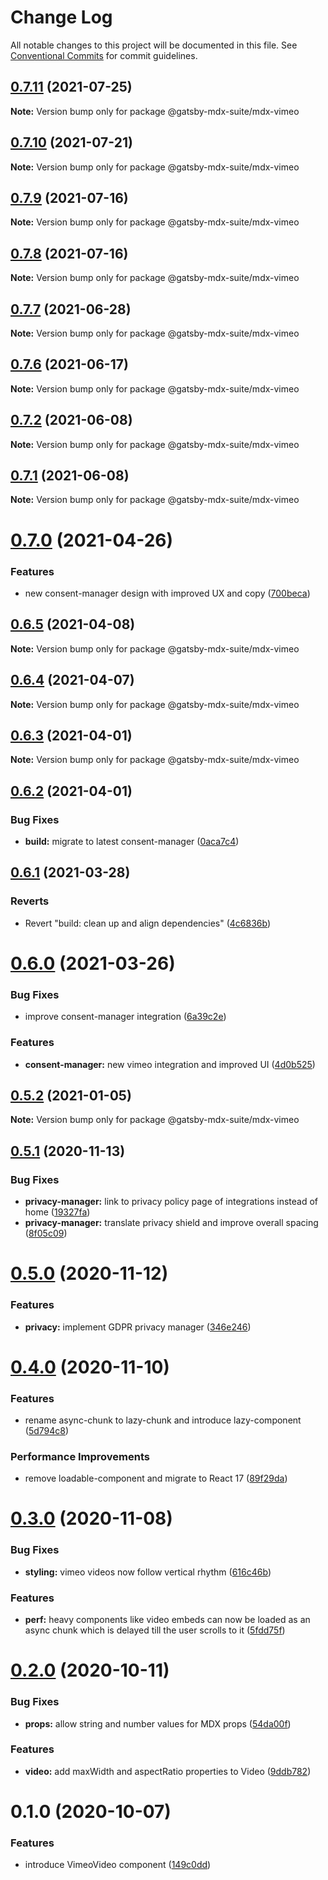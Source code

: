 # Change Log

All notable changes to this project will be documented in this file.
See [Conventional Commits](https://conventionalcommits.org) for commit guidelines.

## [0.7.11](https://github.com/axe312ger/gatsby-suite-mdx/compare/@gatsby-mdx-suite/mdx-vimeo@0.7.10...@gatsby-mdx-suite/mdx-vimeo@0.7.11) (2021-07-25)

**Note:** Version bump only for package @gatsby-mdx-suite/mdx-vimeo





## [0.7.10](https://github.com/axe312ger/gatsby-suite-mdx/compare/@gatsby-mdx-suite/mdx-vimeo@0.7.9...@gatsby-mdx-suite/mdx-vimeo@0.7.10) (2021-07-21)

**Note:** Version bump only for package @gatsby-mdx-suite/mdx-vimeo





## [0.7.9](https://github.com/axe312ger/gatsby-suite-mdx/compare/@gatsby-mdx-suite/mdx-vimeo@0.7.8...@gatsby-mdx-suite/mdx-vimeo@0.7.9) (2021-07-16)

**Note:** Version bump only for package @gatsby-mdx-suite/mdx-vimeo





## [0.7.8](https://github.com/axe312ger/gatsby-suite-mdx/compare/@gatsby-mdx-suite/mdx-vimeo@0.7.7...@gatsby-mdx-suite/mdx-vimeo@0.7.8) (2021-07-16)

**Note:** Version bump only for package @gatsby-mdx-suite/mdx-vimeo





## [0.7.7](https://github.com/axe312ger/gatsby-suite-mdx/compare/@gatsby-mdx-suite/mdx-vimeo@0.7.6...@gatsby-mdx-suite/mdx-vimeo@0.7.7) (2021-06-28)

**Note:** Version bump only for package @gatsby-mdx-suite/mdx-vimeo





## [0.7.6](https://github.com/axe312ger/gatsby-suite-mdx/compare/@gatsby-mdx-suite/mdx-vimeo@0.7.5...@gatsby-mdx-suite/mdx-vimeo@0.7.6) (2021-06-17)

**Note:** Version bump only for package @gatsby-mdx-suite/mdx-vimeo





## [0.7.2](https://github.com/axe312ger/gatsby-suite-mdx/compare/@gatsby-mdx-suite/mdx-vimeo@0.7.1...@gatsby-mdx-suite/mdx-vimeo@0.7.2) (2021-06-08)

**Note:** Version bump only for package @gatsby-mdx-suite/mdx-vimeo





## [0.7.1](https://github.com/axe312ger/gatsby-suite-mdx/compare/@gatsby-mdx-suite/mdx-vimeo@0.7.0...@gatsby-mdx-suite/mdx-vimeo@0.7.1) (2021-06-08)

**Note:** Version bump only for package @gatsby-mdx-suite/mdx-vimeo





# [0.7.0](https://github.com/axe312ger/gatsby-suite-mdx/compare/@gatsby-mdx-suite/mdx-vimeo@0.6.5...@gatsby-mdx-suite/mdx-vimeo@0.7.0) (2021-04-26)


### Features

* new consent-manager design with improved UX and copy ([700beca](https://github.com/axe312ger/gatsby-suite-mdx/commit/700beca5dd095e0354f53ec25d43e73d54b42747))





## [0.6.5](https://github.com/axe312ger/gatsby-suite-mdx/compare/@gatsby-mdx-suite/mdx-vimeo@0.6.4...@gatsby-mdx-suite/mdx-vimeo@0.6.5) (2021-04-08)

**Note:** Version bump only for package @gatsby-mdx-suite/mdx-vimeo





## [0.6.4](https://github.com/axe312ger/gatsby-suite-mdx/compare/@gatsby-mdx-suite/mdx-vimeo@0.6.3...@gatsby-mdx-suite/mdx-vimeo@0.6.4) (2021-04-07)

**Note:** Version bump only for package @gatsby-mdx-suite/mdx-vimeo





## [0.6.3](https://github.com/axe312ger/gatsby-suite-mdx/compare/@gatsby-mdx-suite/mdx-vimeo@0.6.2...@gatsby-mdx-suite/mdx-vimeo@0.6.3) (2021-04-01)

**Note:** Version bump only for package @gatsby-mdx-suite/mdx-vimeo





## [0.6.2](https://github.com/axe312ger/gatsby-suite-mdx/compare/@gatsby-mdx-suite/mdx-vimeo@0.6.1...@gatsby-mdx-suite/mdx-vimeo@0.6.2) (2021-04-01)


### Bug Fixes

* **build:** migrate to latest consent-manager ([0aca7c4](https://github.com/axe312ger/gatsby-suite-mdx/commit/0aca7c4f6378c7f3d1172f30b62071e109bb6059))





## [0.6.1](https://github.com/axe312ger/gatsby-suite-mdx/compare/@gatsby-mdx-suite/mdx-vimeo@0.6.0...@gatsby-mdx-suite/mdx-vimeo@0.6.1) (2021-03-28)


### Reverts

* Revert "build: clean up and align dependencies" ([4c6836b](https://github.com/axe312ger/gatsby-suite-mdx/commit/4c6836b3b3acb1cde4498b5608e2c179676d91c0))





# [0.6.0](https://github.com/axe312ger/gatsby-suite-mdx/compare/@gatsby-mdx-suite/mdx-vimeo@0.5.2...@gatsby-mdx-suite/mdx-vimeo@0.6.0) (2021-03-26)


### Bug Fixes

* improve consent-manager integration ([6a39c2e](https://github.com/axe312ger/gatsby-suite-mdx/commit/6a39c2e2f2c6257ae8cacf38686f1ce13072d540))


### Features

* **consent-manager:** new vimeo integration and improved UI ([4d0b525](https://github.com/axe312ger/gatsby-suite-mdx/commit/4d0b525748554e2e0b149263e58ee44bd0ed6f12))





## [0.5.2](https://github.com/axe312ger/gatsby-suite-mdx/compare/@gatsby-mdx-suite/mdx-vimeo@0.5.1...@gatsby-mdx-suite/mdx-vimeo@0.5.2) (2021-01-05)

**Note:** Version bump only for package @gatsby-mdx-suite/mdx-vimeo





## [0.5.1](https://github.com/axe312ger/gatsby-suite-mdx/compare/@gatsby-mdx-suite/mdx-vimeo@0.5.0...@gatsby-mdx-suite/mdx-vimeo@0.5.1) (2020-11-13)


### Bug Fixes

* **privacy-manager:** link to privacy policy page of integrations instead of home ([19327fa](https://github.com/axe312ger/gatsby-suite-mdx/commit/19327fa3564312ecd626b98f023c6401e397ba68))
* **privacy-manager:** translate privacy shield and improve overall spacing ([8f05c09](https://github.com/axe312ger/gatsby-suite-mdx/commit/8f05c09d02199a884ca1c19e7a14e4c258985057))





# [0.5.0](https://github.com/axe312ger/gatsby-suite-mdx/compare/@gatsby-mdx-suite/mdx-vimeo@0.4.0...@gatsby-mdx-suite/mdx-vimeo@0.5.0) (2020-11-12)


### Features

* **privacy:** implement GDPR privacy manager ([346e246](https://github.com/axe312ger/gatsby-suite-mdx/commit/346e246fbd7a868f8d97493dc112a843bcd35d91))





# [0.4.0](https://github.com/axe312ger/gatsby-suite-mdx/compare/@gatsby-mdx-suite/mdx-vimeo@0.3.0...@gatsby-mdx-suite/mdx-vimeo@0.4.0) (2020-11-10)


### Features

* rename async-chunk to lazy-chunk and introduce lazy-component ([5d794c8](https://github.com/axe312ger/gatsby-suite-mdx/commit/5d794c8c009e53b4fa16097624346394a8cf1338))


### Performance Improvements

* remove loadable-component and migrate to React 17 ([89f29da](https://github.com/axe312ger/gatsby-suite-mdx/commit/89f29da1dc1a064638d77d6a614bfb5fad9efef9))





# [0.3.0](https://github.com/axe312ger/gatsby-suite-mdx/compare/@gatsby-mdx-suite/mdx-vimeo@0.2.0...@gatsby-mdx-suite/mdx-vimeo@0.3.0) (2020-11-08)


### Bug Fixes

* **styling:** vimeo videos now follow vertical rhythm ([616c46b](https://github.com/axe312ger/gatsby-suite-mdx/commit/616c46bd2a4a0369b923d224a81474ffd83bbd3e))


### Features

* **perf:** heavy components like video embeds can now be loaded as an async chunk which is delayed till the user scrolls to it ([5fdd75f](https://github.com/axe312ger/gatsby-suite-mdx/commit/5fdd75fa4f8ef02379538d2eef1743a2955ee1fd))





# [0.2.0](https://github.com/axe312ger/gatsby-suite-mdx/compare/@gatsby-mdx-suite/mdx-vimeo@0.1.0...@gatsby-mdx-suite/mdx-vimeo@0.2.0) (2020-10-11)


### Bug Fixes

* **props:** allow string and number values for MDX props ([54da00f](https://github.com/axe312ger/gatsby-suite-mdx/commit/54da00f6c985dbc8a14a9c1e75d8b2bd195209da))


### Features

* **video:** add maxWidth and aspectRatio properties to Video ([9ddb782](https://github.com/axe312ger/gatsby-suite-mdx/commit/9ddb782a1aa00d1e8b8b340c3b18e7e104da5893))





# 0.1.0 (2020-10-07)


### Features

* introduce VimeoVideo component ([149c0dd](https://github.com/axe312ger/gatsby-suite-mdx/commit/149c0dd2980533c983a1a0437c985231b3d3b978))
